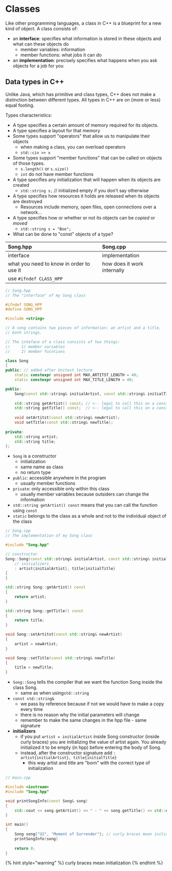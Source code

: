 # Classes

Like other programming languages, a class in C++ is a blueprint for a new kind of object. A class consists of:

* an **interface**: specifies what information is stored in these objects and what can these objects do
  * member variables: information
  * member functions: what jobs it can do
*  an **implementation**: precisely specifies what happens when you ask objects for a job for you 

## Data types in C++

Unlike Java, which has primitive and class types, C++ does not make a distinction between different types. All types in C++ are on \(more or less\) equal footing. 

Types characteristics:

* A type specifies a certain amount of memory required for its objects.
* A type specifies a layout for that memory
* Some types support "operators" that allow us to manipulate their objects
  * when making a class, you can overload operators 
  * `std::cin >> x`
* Some types support "member functions" that can be called on objects of those types.
  * `s.length()` or `s.size()`
  *  `int` do not have member functions
* A type specifies any initialization that will happen when its objects are created
  * `std::string s;` // initialized empty if you don't say otherwise
* A type specifies how resources it holds are released when its objects are destroyed
  * Resources include memory, open files, open connections over a network...
* A type specifies how or whether or not its objects can be _copied_ or _moved_
  * `std::string s = "Boo";`
* What can be done to "const" objects of a type?





| Song.hpp | Song.cpp |
| :--- | :--- |
| interface | implementation |
| what you need to know in order to use it | how does it work internally |
| use `#ifndef CLASS_HPP` |  |

```cpp
// Song.hpp
// The "interface" of my Song class

#ifndef SONG_HPP
#define SONG_HPP

#include <string>

// A song contains two pieces of information: an artist and a title,
// both strings.

// The inteface of a class consists of two things:
//     1) member variables
//     2) member fucntions

class Song
{
public: // added after Unitest lecture
    static constexpr unsigned int MAX_ARTITST_LENGTH = 40;
    static constexpr unsigned int MAX_TITLE_LENGTH = 40;

public:
    Song(const std::string& initialArtist, const std::string& initialTitle); // constructor
    
    std::string getArtist() const; // <-- legal to call this on a const Song
    std::string getTitle() const;  // <-- legal to call this on a const Song
    
    void setArtitst(const std::string& newArtist);
    void setTitle(const std::string& newTitle);
    
private:
    std::string artist;
    std::string title;
};
```

* `Song` is a constructor
  * initialization 
  * same name as class 
  * no return type
* `public`: accessible anywhere in the program 
  * usually member functions 
* `private`: only accessible only within this class
  * usually member variables because outsiders can change the information
* `std::string getArtist() const` means that you can call the function using `const`
* `static` belongs to the class as a whole and not to the individual object of the class

```cpp
// Song.cpp 
// The implementation of my Song class 

#include "Song.hpp"

// constructor
Song::Song(const std::string& initialArtist, const std::string& initialTitle)
    // initializers
    : artist{initialArtist}, title{initialTitle}
{
}

std::string Song::getArtist() const
{
    return artist;
}

std::string Song::getTitle() const
{
    return title;
}

void Song::setArtitst(const std::string& newArtist)
{
    artist = newArtist;
}

void Song::setTitle(const std::string& newTitle)
{
    title = newTitle;
}
```

* `Song::Song` tells the compiler that we want the function Song inside the class Song.
  * same as when using`std::string`
* `const std::string&` 
  * we pass by reference because if not we would have to make a copy every time
  * there is no reason why the initial parameters will change
  * remember to make the same changes in the hpp file - same signature
* **initializers**
  * if you put `artist = initialArtist` inside Song constructor \(inside curly braces\) you are initializing the value of artist again. You already initialized it to be empty \(in hpp\) before entering the body of Song. 
  * instead, after the constructor signature add `: artist{initialArtist}, title{initialTitle}`
    * this way artist and title are "born" with the correct type of initialization

```cpp
// main.cpp

#include <iostream>
#include "Song.hpp"

void printSongInfo(const Song& song)
{
    std::cout << song.getArtist() << " - " << song.getTitle() << std::endl;
}

int main()
{
    Song song{"U2", "Moment of Surrender"}; // curly braces mean initialization
    printSongInfo(song)
    
    return 0;
}
```

{% hint style="warning" %}
curly braces mean initialization
{% endhint %}


